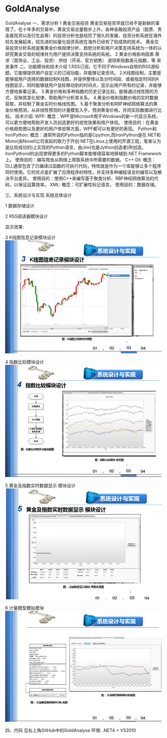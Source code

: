 # GoldAnalyse
GoldAnalyse
一、需求分析
1 黄金交易投资
黄金交易投资早就已经不是新鲜的事情了。在十年多的交易中，黄金交易总量稳步上升。各种金融投资产品（股票、贵金属现货以及衍生品等）的投资分析也是经历了很久的发展，投资分析系统在海外较先发展起来，较先进的如量化投资系统在海外已经有了较成熟的技术。
黄金交易投资分析系统是集黄金价格规律分析、趋势分析和用户决策支持系统为一体的以研究黄金交易的规律并为用户提供决策支持系统的系统。
2 黄金价格影响因素
需求（首饰业、工业、投资）
供给（开采、官方销售）
道琼斯指数美元指数、等
突发事件
二、功能模块和技术介绍
1.RSS订阅，它不同于Windows自带的RSS源标题，它能够提供用户自定义的订阅功能，并能够记录资讯。
2.K线图绘制，主要是能够就用户选择的数据绘制K线图，并提供整体以及分时间段、或者指定时间的K线图显示，同时能够就用户鼠标移动到的时间点，显示出用户所有的记录，并能够方便地查看记录。
3.黄金价格和多种指数的历史记录比较。能够通过线性图的方式，反映其变化规律，帮助用户分析其关系。
4.黄金价格和指数价格的实时数据获取，并绘制了黄金实时价格线性图。
5.基于聚类分析和RBF神经网络算法的黄金价格预测，从非线性预测的计量模型入手，预测黄金价格，并同实际数据进行比较。
技术介绍:
WPF:
概念：WPF是Microsoft用于Windows的新一代显示系统，可以更方便地帮助开发人员创造更好的视觉效果和用户体验。
使用目的：在黄金价格趋势图以及更好的用户体验等方面，WPF都可以有更好的表现。
Python和IronPython:
概念：通常所说的Python指的是Cpython,而IronPython是在.NET和Mono(由Novell公司发起的致力于开创.NET在Linux上使用的开源工程，笔者认为是比较成功的)上实现的Python语言，由Jim(也是Jython创造者)所创造。IronPythond的出现使得更多的Python脚本能够很容易地移植到.NET Framework上。
使用目的：编写爬虫从网络上爬取系统中所需要的数据。
C++ Dll:
概念： DLL通常包含了已编译过函数的可执行代码，特性就是作为一个库能够让多个程序同时使用。它的优点是扩展了应用程序的特性，并支持多种编程语言的编写以及解决平台差异。
使用目的：使用C++来编写基于聚类分析、RBF神经网络算法的代码，以保证运算效率。
XML:
概念：可扩展性标记语言。
使用目的：数据存储。
 
三、系统设计与实现
系统总体设计

1 数据存储设计

2 RSS阅读器模块设计

显示效果:

3 K线图信息记录模块设计
![ABC](https://github.com/nonexttime/GoldAnalyse/blob/master/Images/k01.JPG)

4 指数比较模块设计
![ABC](https://github.com/nonexttime/GoldAnalyse/blob/master/Images/k02.JPG)

5 黄金及指数实时数据显示 模块设计
![ABC](https://github.com/nonexttime/GoldAnalyse/blob/master/Images/k03.JPG)


6 计量模型模拟模块
![ABC](https://github.com/nonexttime/GoldAnalyse/blob/master/Images/k04.JPG)

 
四、代码
见右上角GitHub中的GoldAnalyse
环境: .NET4 + VS2010
